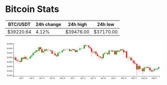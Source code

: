 # Bitcoin Stats

BTC/USDT|24h change|24h high|24h low|
|---|---|---|---|
|$39220.64|4.12%|$39476.00|$37170.00|

<img src="./chart.svg">
